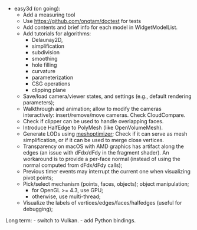 * easy3d (on going):
    - Add a measuring tool
    - Use https://github.com/onqtam/doctest for tests
    - Add contents and brief info for each model in WidgetModelList.
    - Add tutorials for algorithms:
        - Delaunay2D,
        - simplification
        - subdivision
        - smoothing
        - hole filling
        - curvature
        - parameterization
        - CSG operations
        - clipping plane
    - Save/load camera/viewer states, and settings (e.g., default rendering parameters);
    - Walkthrough and animation; allow to modify the cameras interactively: insert/remove/move cameras. Check CloudCompare.
    - Check if clipper can be used to handle overlapping faces.
    - Introduce HalfEdge to PolyMesh (like OpenVolumeMesh).
    - Generate LODs using [meshoptimizer](https://github.com/zeux/meshoptimizer); Check if it can serve as mesh 
      simplification, or if it can be used to merge close vertices.
    - Transparency on macOS with AMD graphics has artifact along the edges (an issue with dFdx/dFdy in the fragment shader). 
      An workaround is to provide a per-face normal (instead of using the normal computed from dFdx/dFdy calls);
    - Previous timer events may interrupt the current one when visualizing pivot points;
	- Pick/select mechanism (points, faces, objects); object manipulation;
	    * for OpenGL >= 4.3, use GPU;
	    * otherwise, use multi-thread;
	- Visualize the labels of vertices/edges/faces/halfedges (useful for debugging);
	    
Long term:
    - switch to Vulkan.
    - add Python bindings.